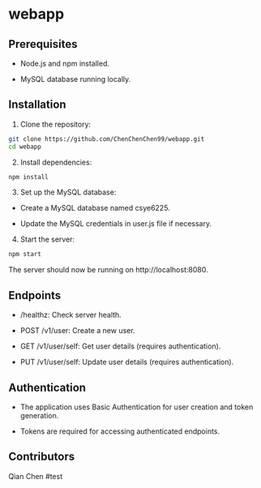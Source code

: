 # webapp

## Prerequisites

- Node.js and npm installed.

- MySQL database running locally.

## Installation

1. Clone the repository:

```bash
git clone https://github.com/ChenChenChen99/webapp.git
cd webapp
```

2. Install dependencies:

```bash
npm install
```

3. Set up the MySQL database:

- Create a MySQL database named csye6225.

- Update the MySQL credentials in user.js file if necessary.

4. Start the server:

```bash
npm start
```

The server should now be running on http://localhost:8080.

## Endpoints

- /healthz: Check server health.

- POST /v1/user: Create a new user.

- GET /v1/user/self: Get user details (requires authentication).

- PUT /v1/user/self: Update user details (requires authentication).

## Authentication

- The application uses Basic Authentication for user creation and token generation.

- Tokens are required for accessing authenticated endpoints.

## Contributors

Qian Chen
#test


